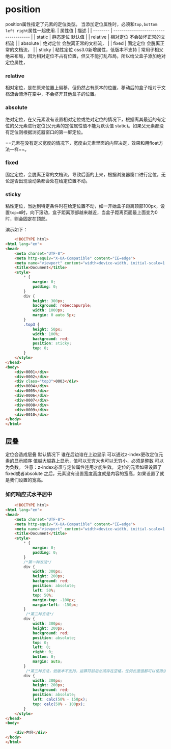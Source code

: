 # position
position属性指定了元素的定位类型。
当添加定位属性时，必须和`top,bottom left right`属性一起使用.
| 属性值   | 描述                                  |
| -------- | ------------------------------------- |
| static   | 静态定位 默认值                       |
| relative | 相对定位 不会破坏正常的文档流         |
| absolute | 绝对定位 会脱离正常的文档流，         |
| fixed    | 固定定位 会脱离正常的文档流，         |
| sticky   | 粘性定位 css3.0新增属性，低版本不支持 | 
常用子相父绝来布局，因为相对定位不占有位置，但又不能打乱布局，所以给父盒子添加绝对定位属性，

### relative
相对定位，是在原来位置上偏移，但仍然占有原本的位置，移动后的盒子相对于文档流会漂浮在空中，不会挤开其他盒子的位置。

### absolute
绝对定位，在父元素没有设置相对定位或绝对定位的情况下，根据离其最近的有定位的父元素进行定位(父元素的定位属性值不能为默认值 static)。如果父元素都没有定位则根据浏览器窗口的第一屏定位。

==元素在没有定义宽度的情况下，宽度由元素里面的内容决定，效果和用float方法一样==。

### fixed
固定定位，会脱离正常的文档流，导致后面的上来，根据浏览器窗口进行定位，无论是否出现滚动条都会处在给定位置不动。

### sticky
粘性定位，当达到特定条件时在给定位置不动，如一开始盒子距离顶部100px，设置`top=0`时，向下滚动，盒子距离顶部越来越近，当盒子距离页面最上面变为0时，则会固定在顶部。

演示如下：
```html
	<!DOCTYPE html>
<html lang="en">
<head>
    <meta charset="UTF-8">
    <meta http-equiv="X-UA-Compatible" content="IE=edge">
    <meta name="viewport" content="width=device-width, initial-scale=1.0">
    <title>Document</title>
    <style>
        * {
            margin: 0;
            padding: 0;
        }
        div {
            height: 300px;
            background: rebeccapurple;
            width: 1000px;
            margin: 0 auto 5px;
        }
        .top3 {
            height: 50px;
            width: 100%;
            background: red;
            position: sticky;
            top: 0;
        }
    </style>
</head>
<body>
    <div>0001</div>
    <div>0002</div>
    <div class="top3">0003</div>
    <div>0004</div>
    <div>0005</div>
    <div>0006</div>
    <div>0007</div>
    <div>0008</div>
    <div>0009</div>
    <div>0010</div>
</body>
</html>
```

## 层叠
定位会造成层叠
默认情况下 谁在后边谁在上边显示
可以通过z-index更改定位元素的显示顺序
值越大越靠上显示，值可以无穷大也可以无穷小，必须是整数   可以为负数。
注意：z-index必须与定位属性连用才能生效。
定位的元素如果设置了fixed或者absolute 之后，元素没有设置宽度高度就是内容的宽高，如果设置了就是我们设置的宽高。

### 如何响应式水平居中

```html
	<!DOCTYPE html>
<html lang="en">
<head>
    <meta charset="UTF-8">
    <meta http-equiv="X-UA-Compatible" content="IE=edge">
    <meta name="viewport" content="width=device-width, initial-scale=1.0">
    <title>Document</title>
    <style>
        * {
            margin: 0;
            padding: 0;
        }
        /*第一种方法*/
        div {
            width: 300px;
            height: 200px;
            background: red;
            position: absolute;
            left: 50%;
            top: 50%;
            margin-top: -100px;
            margin-left: -150px;
        }
         /*第二种方法*/
        div {
            width: 300px;
            height: 200px;
            background: red;
            position: absolute;
            top: 0;
            left: 0;
            right: 0;
            bottom: 0;
            margin: auto;
        }
         /*第三种方法，低版本不支持，运算符前后必须存在空格，任何长度值都可以使用该函数进行计算。它支持加减乘除*/
        div {
            width: 300px;
            height: 200px;
            background: red;
            position: absolute;
            left: calc(50% - 150px);
            top: calc(50% - 100px);
        }
    </style>
</head>
<body>
        
    <div>内容</div>
</body>
</html>
	
```